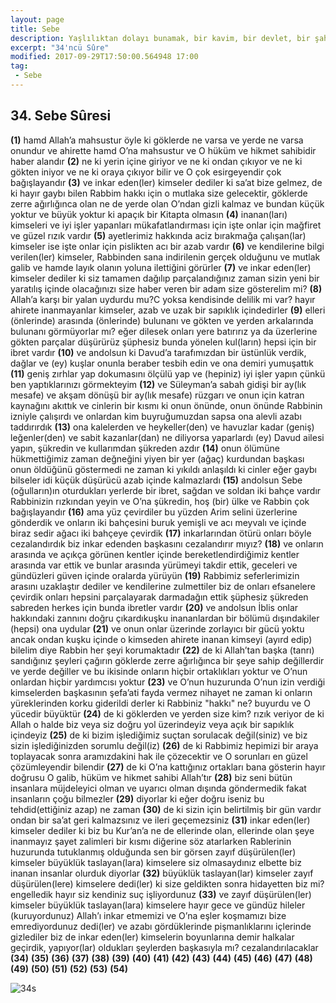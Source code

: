 ```yaml
---
layout: page
title: Sebe
description: Yaşlılıktan dolayı bunamak, bir kavim, bir devlet, bir şahıs adı.
excerpt: "34'ncü Sûre"
modified: 2017-09-29T17:50:00.564948 17:00
tag: 
 - Sebe
---
```


## 34. Sebe Sûresi

**(1)** hamd Allah’a mahsustur öyle ki göklerde ne varsa ve yerde ne varsa onundur ve ahirette hamd O’na mahsustur ve O hüküm ve hikmet sahibidir haber alandır
**(2)** ne ki yerin içine giriyor ve ne ki ondan çıkıyor ve ne ki gökten iniyor ve ne ki oraya çıkıyor bilir ve O çok esirgeyendir çok bağışlayandır
**(3)** ve inkar eden(ler) kimseler dediler ki sa’at bize gelmez, de ki hayır gaybı bilen Rabbim hakkı için o mutlaka size gelecektir, göklerde zerre ağırlığınca olan ne de yerde olan O’ndan gizli kalmaz ve bundan küçük yoktur ve büyük yoktur ki apaçık bir Kitapta olmasın
**(4)** inanan(ları) kimseleri ve iyi işler yapanları mükafatlandırması için işte onlar için mağfiret ve güzel rızık vardır
**(5)** ayetlerimiz hakkında aciz bırakmağa çalışan(lar) kimseler ise işte onlar için pislikten acı bir azab vardır 
**(6)** ve kendilerine bilgi verilen(ler) kimseler, Rabbinden sana indirilenin gerçek olduğunu ve mutlak galib ve hamde layık olanın yoluna ilettiğini görürler 
**(7)** ve inkar eden(ler) kimseler dediler ki siz tamamen dağılıp parçalandığınız zaman sizin yeni bir yaratılış içinde olacağınızı size haber veren bir adam size gösterelim mi?
**(8)** Allah’a karşı bir yalan uydurdu mu?C yoksa kendisinde delilik mi var? hayır ahirete inanmayanlar kimseler, azab ve uzak bir sapıklık içindedirler 
**(9)** elleri (önlerinde) arasında (önlerinde) bulunanı ve gökten ve yerden arkalarında bulunanı görmüyorlar mı? eğer dilesek onları yere batırırız ya da üzerlerine gökten parçalar düşürürüz şüphesiz bunda yönelen kul(ların) hepsi için bir ibret vardır
**(10)** ve andolsun ki Davud’a tarafımızdan bir üstünlük verdik,  dağlar ve (ey) kuşlar onunla beraber tesbih edin ve ona demiri yumuşattık
**(11)** geniş zırhlar yap dokumasını ölçülü yap ve (hepiniz) iyi işler yapın çünkü ben yaptıklarınızı görmekteyim
**(12)** ve Süleyman’a sabah gidişi bir ay(lık mesafe) ve akşam dönüşü bir ay(lık mesafe) rüzgarı ve onun için katran kaynağını akıttık ve cinlerin bir kısmı ki onun önünde, onun önünde Rabbinin izniyle çalışırdı ve onlardan kim buyruğumuzdan sapsa ona alevli azabı taddırırdık
**(13)** ona kalelerden ve heykeller(den) ve havuzlar kadar (geniş) leğenler(den) ve sabit kazanlar(dan) ne diliyorsa yaparlardı (ey) Davud ailesi yapın, şükredin ve kullarımdan şükreden azdır
**(14)** onun ölümüne hükmettiğimiz zaman değneğini yiyen bir yer (ağaç) kurdundan başkası onun öldüğünü göstermedi ne zaman ki yıkıldı anlaşıldı ki cinler eğer gaybı bilseler idi küçük düşürücü azab içinde kalmazlardı 
**(15)** andolsun Sebe (oğulların)ın oturdukları yerlerde bir ibret, sağdan ve soldan iki bahçe vardır Rabbinizin rızkından yeyin ve O’na şükredin, hoş (bir) ülke ve Rabbin çok bağışlayandır
**(16)** ama yüz çevirdiler bu yüzden Arim selini üzerlerine gönderdik ve onların iki bahçesini buruk yemişli ve acı meyvalı ve içinde biraz sedir ağacı iki bahçeye çevirdik
**(17)** inkarlarından ötürü onları böyle cezalandırdık biz inkar edenden başkasını cezalandırır mıyız? 
**(18)** ve onların arasında ve açıkça görünen kentler içinde bereketlendirdiğimiz kentler arasında var ettik ve bunlar arasında yürümeyi takdir ettik, geceleri ve gündüzleri güven içinde oralarda yürüyün
**(19)** Rabbimiz seferlerimizin arasını uzaklaştır dediler ve kendilerine zulmettiler biz de onları efsanelere çevirdik onları hepsini parçalayarak darmadağın ettik şüphesiz şükreden sabreden herkes için bunda ibretler vardır 
**(20)** ve andolsun İblis onlar hakkındaki zannını doğru çıkardıkuşku inananlardan bir bölümü dışındakiler (hepsi) ona uydular
**(21)** ve onun onlar üzerinde zorlayıcı bir gücü yoktu ancak ondan kuşku içinde o kimseden ahirete inanan kimseyi (ayırd edip) bilelim diye Rabbin her şeyi korumaktadır
**(22)** de ki Allah’tan başka (tanrı) sandığınız şeyleri çağırın göklerde zerre ağırlığınca bir şeye sahip değillerdir ve yerde değiller ve bu ikisinde onların hiçbir ortaklıkları yoktur ve O’nun onlardan hiçbir yardımcısı yoktur 
**(23)** ve O’nun huzurunda O’nun izin verdiği kimselerden başkasının şefa’ati fayda vermez nihayet ne zaman ki onların yüreklerinden korku giderildi derler ki Rabbiniz "hakkı" ne? buyurdu ve O yücedir büyüktür
**(24)** de ki göklerden ve yerden size kim? rızık veriyor de ki Allah o halde biz veya siz doğru yol üzerindeyiz veya açık bir sapıklık içindeyiz
**(25)** de ki bizim işlediğimiz suçtan sorulacak değil(siniz) ve biz sizin işlediğinizden sorumlu değil(iz) 
**(26)** de ki Rabbimiz hepimizi bir araya toplayacak sonra aramızdakini hak ile çözecektir ve O sorunları en güzel çözümleyendir bilendir
**(27)** de ki O’na kattığınız ortakları bana gösterin hayır doğrusu O galib, hüküm ve hikmet sahibi Allah’tır 
**(28)** biz seni bütün insanlara müjdeleyici olman ve uyarıcı olman dışında göndermedik fakat insanların çoğu bilmezler
**(29)** diyorlar ki eğer doğru iseniz bu tehdid(ettiğiniz azap) ne zaman 
**(30)** de ki sizin için belirtilmiş bir gün vardır ondan bir sa’at geri kalmazsınız ve ileri geçemezsiniz
**(31)** inkar eden(ler) kimseler dediler ki biz bu Kur’an’a ne de ellerinde olan, ellerinde olan şeye inanmayız şayet zalimleri bir kısmı diğerine söz atarlarken Rablerinin huzurunda tutuklanmış olduğunda sen bir görsen zayıf düşürülen(ler) kimseler büyüklük taslayan(lara) kimselere siz olmasaydınız elbette biz inanan insanlar olurduk diyorlar
**(32)** büyüklük taslayan(lar) kimseler zayıf düşürülen(lere) kimselere dedi(ler) ki size geldikten sonra hidayetten biz mi? engelledik hayır siz kendiniz suç işliyordunuz
**(33)** ve zayıf düşürülen(ler) kimseler büyüklük taslayan(lara) kimselere hayır gece ve gündüz hileler (kuruyordunuz) Allah’ı inkar etmemizi ve O’na eşler koşmamızı bize emrediyordunuz dedi(ler) ve azabı gördüklerinde pişmanlıklarını içlerinde gizlediler biz de inkar eden(ler) kimselerin boyunlarına demir halkalar geçirdik, yapıyor(lar) oldukları şeylerden başkasıyla mı? cezalandırılacaklar
**(34)**
**(35)**
**(36)**
**(37)**
**(38)**
**(39)**
**(40)**
**(41)**
**(42)**
**(43)**
**(44)**
**(45)**
**(46)**
**(47)**
**(48)**
**(49)**
**(50)**
**(51)**
**(52)**
**(53)**
**(54)**

![34s]({{site.url}}/images/ayrac-muhur.png)
